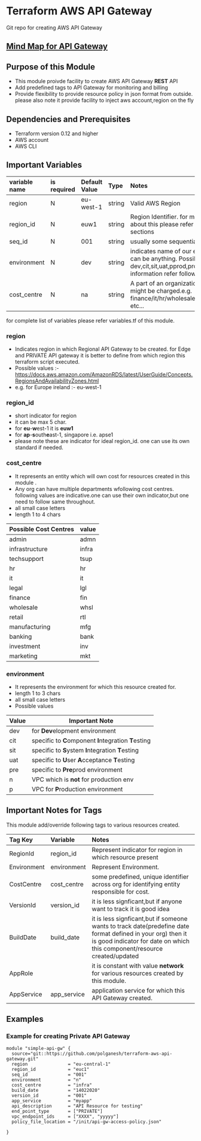 # Terraform AWS API Gateway
Git repo for creating AWS API Gateway

## [Mind Map for API Gateway](https://github.com/polganesh/wiki-images/blob/master/aws/mindmap/design-new-solutions/AWS%20API%20Gateway.jpeg "Mind Map for API Gateway")


## Purpose of this Module
+ This module proivde facility to create AWS API Gateway **REST** API
+ Add predefined tags to API Gateway for monitoring and billing
+ Provide flexibility to provide resource policy in json format from outside. please also note it provide facility to inject aws account,region on the fly 

## Dependencies and Prerequisites
- Terraform version 0.12 and higher
- AWS account
- AWS CLI

## Important Variables
|variable name                         	|is required	|Default Value	|Type	| Notes       	 		                     |
|:--------------------------------------|:--------------|:------------	|:---	|:---------------------------------------------------|
|region					|N		|eu-west-1	|string	| Valid AWS Region|
|region_id				|N		|euw1		|string	| Region Identifier. for more information about this please refer following sections|
|seq_id				|N		|001|string	|usually some sequential number.  |
|environment				|N		|dev|string	|indicates name of our environment.it can be anything. Possible values dev,cit,sit,uat,pprod,prod,n. for more information refer following sections.|
|cost_centre				|N		|na|string	|A part of an organization to which bill might be charged.e.g. finance/it/hr/wholesale/retail/investment etc...|

for complete list of variables please refer variables.tf of this module.

### region
* Indicates region in which Regional API Gateway  to be created. for Edge and PRIVATE API gateway it is better to define from which region this terraform script executed.
* Possible values :- https://docs.aws.amazon.com/AmazonRDS/latest/UserGuide/Concepts.RegionsAndAvailabilityZones.html
* e.g. for Europe ireland :- eu-west-1

### region_id
* short indicator for region
* it can be  max 5 char.
* for **eu**-**w**est-1 it is **euw1**
* for **ap**-**s**outh**e**ast-1, singapore i.e. apse1	
* please note these are indicator for ideal region_id. one can use its own standard if needed.

### cost_centre
* It represents an entity which will own cost for resources created in this module .
* Any org can have multiple departments wfollowing cost centres. following values are indicative.one can use their own indicator,but one need to follow same throughout.
* all small case letters
* length 1 to 4 chars

Possible Cost Centres	|value
---------------------	|----
admin			|admn|
infrastructure		|infra|
techsupport		|tsup|
hr			|hr|
it			|it|
legal			|lgl|
finance			|fin|
wholesale		|whsl|
retail			|rtl|
manufacturing		|mfg|
banking			|bank|
investment		|inv|
marketing		|mkt|

### environment
* It represents the environment for which this resource created for. 
* length 1 to 3 chars
* all small case letters
* Possible values

Value  | Important Note
------------- | -------------
dev  | 	for **Dev**elopment environment
cit  | 	specific to **C**omponent **I**ntegration **T**esting
sit  | 	specific to **S**ystem **I**ntegration **T**esting
uat  | 	specific to **U**ser **A**cceptance **T**esting
pre  | 	specific to **Pre**prod environment
n    |	VPC which is **not** for production env
p    |	VPC for **P**roduction environment


## Important Notes for Tags
This module add/override  following tags to various resources created.

|Tag Key   	| Variable 	|Notes												|
|:--------------|:--------------|:----------------------------------------------------------------------------------------------|
|RegionId  	|region_id 	|Represent indicator for region in which resource present					|
|Environment  	|environment 	|Represent Environment. 										|
|CostCentre  	|cost_centre 	|some predefined, unique identifier across org for identifying entity responsible for cost.	|
|VersionId  	|version_id 	|it is less signficant,but if anyone want to track it is good idea|
|BuildDate  	|build_date 	|it is less signficant,but if someone wants to track date(predefine date format defined in your org) then it is good indicator for date on which this component/resource created/updated|
|AppRole  	| 	|it is constant with value **network** for various resources created by this module.|
|AppService|app_service|application service for which this API Gateway created.|

## Examples
### Example for creating Private API Gateway

```
module "simple-api-gw" {
  source="git::https://github.com/polganesh/terraform-aws-api-gateway.git"
  region               = "eu-central-1"
  region_id            = "euc1"
  seq_id               = "001"
  environment          = "n"
  cost_centre          = "infra"
  build_date           = "14022020"
  version_id           = "001"
  app_service          = "myapp"
  api_description      = "API Resource for testing"
  end_point_type       = ["PRIVATE"]
  vpc_endpoint_ids     = ["XXXX", "yyyyy"]
  policy_file_location = "/init/api-gw-access-policy.json"

}
```



